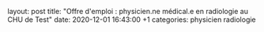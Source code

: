 layout: post
title: "Offre d'emploi : physicien.ne médical.e en radiologie au CHU de Test"
date: 2020-12-01 16:43:00 +1
categories: physicien radiologie
